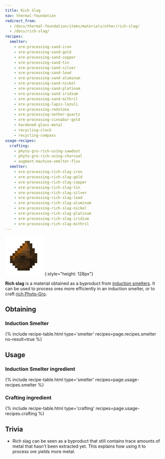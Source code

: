 ```yaml
---
title: Rich Slag
nav: thermal-foundation
redirect_from:
  - /docs/thermal-foundation/items/materials/other/rich-slag/
  - /docs/rich-slag/
recipes:
  smelter:
    - ore-processing-sand-iron
    - ore-processing-sand-gold
    - ore-processing-sand-copper
    - ore-processing-sand-tin
    - ore-processing-sand-silver
    - ore-processing-sand-lead
    - ore-processing-sand-aluminum
    - ore-processing-sand-nickel
    - ore-processing-sand-platinum
    - ore-processing-sand-iridium
    - ore-processing-sand-mithril
    - ore-processing-lapis-lazuli
    - ore-processing-redstone
    - ore-processing-nether-quartz
    - ore-processing-cinnabar-gold
    - hardened-glass-metal
    - recycling-clock
    - recycling-compass
usage-recipes:
  crafting:
    - phyto-gro-rich-using-sawdust
    - phyto-gro-rich-using-charcoal
    - augment-machine-smelter-flux
  smelter:
    - ore-processing-rich-slag-iron
    - ore-processing-rich-slag-gold
    - ore-processing-rich-slag-copper
    - ore-processing-rich-slag-tin
    - ore-processing-rich-slag-silver
    - ore-processing-rich-slag-lead
    - ore-processing-rich-slag-aluminum
    - ore-processing-rich-slag-nickel
    - ore-processing-rich-slag-platinum
    - ore-processing-rich-slag-iridium
    - ore-processing-rich-slag-mithril
---
```


![Rich slag](/assets/images/thermal-foundation/slag-rich.png){:style="height: 128px"}


**Rich slag** is a material obtained as a byproduct from [induction
smelters](/docs/thermal-expansion/induction-smelter/). It can be used to process ores more
efficiently in an induction smelter, or to craft [rich
Phyto-Gro](/docs/thermal-foundation/rich-phyto-gro/).


Obtaining
---------

### Induction Smelter
{% include recipe-table.html type='smelter' recipes=page.recipes.smelter no-result=true %}


Usage
-----

### Induction Smelter ingredient
{% include recipe-table.html type='smelter' recipes=page.usage-recipes.smelter %}

### Crafting ingredient
{% include recipe-table.html type='crafting' recipes=page.usage-recipes.crafting %}


Trivia
------

* Rich slag can be seen as a byproduct that still contains trace amounts of
  metal that hasn't been extracted yet. This explains how using it to process
  ore yields more metal.
